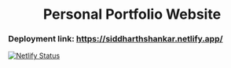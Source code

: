 <h1 align="center"> Personal Portfolio Website </h1>

### Deployment link: https://siddharthshankar.netlify.app/

[![Netlify Status](https://api.netlify.com/api/v1/badges/b6213274-fb51-4ff6-9e0f-d99ee66b4b9e/deploy-status)](https://app.netlify.com/sites/siddharth-shankar/deploys)
